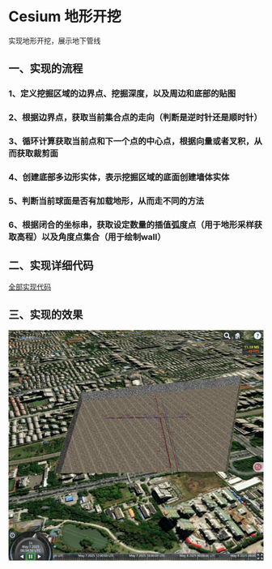 # Cesium 地形开挖

实现地形开挖，展示地下管线

## 一、实现的流程

### 1、定义挖掘区域的边界点、挖掘深度，以及周边和底部的贴图

### 2、根据边界点，获取当前集合点的走向（判断是逆时针还是顺时针）

### 3、循环计算获取当前点和下一个点的中心点，根据向量或者叉积，从而获取裁剪面

### 4、创建底部多边形实体，表示挖掘区域的底面创建墙体实体

### 5、判断当前球面是否有加载地形，从而走不同的方法

### 6、根据闭合的坐标串，获取设定数量的插值弧度点（用于地形采样获取高程）以及角度点集合（用于绘制wall）

## 二、实现详细代码

[全部实现代码](https://github.com/HGX-DJK/ExcavateTerrain)

## 三、实现的效果

![效果图](./imgs/地形开挖.png)